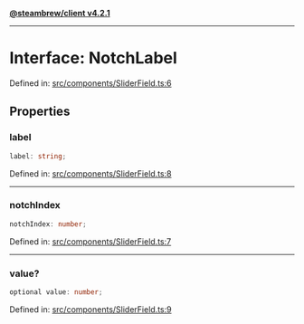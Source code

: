 [**@steambrew/client v4.2.1**](../README.md)

***

# Interface: NotchLabel

Defined in: [src/components/SliderField.ts:6](https://github.com/shdwmtr/plugutil/blob/b52230e3bd417b9353d983856323dee8a90c4f70/client/src/components/SliderField.ts#L6)

## Properties

### label

```ts
label: string;
```

Defined in: [src/components/SliderField.ts:8](https://github.com/shdwmtr/plugutil/blob/b52230e3bd417b9353d983856323dee8a90c4f70/client/src/components/SliderField.ts#L8)

***

### notchIndex

```ts
notchIndex: number;
```

Defined in: [src/components/SliderField.ts:7](https://github.com/shdwmtr/plugutil/blob/b52230e3bd417b9353d983856323dee8a90c4f70/client/src/components/SliderField.ts#L7)

***

### value?

```ts
optional value: number;
```

Defined in: [src/components/SliderField.ts:9](https://github.com/shdwmtr/plugutil/blob/b52230e3bd417b9353d983856323dee8a90c4f70/client/src/components/SliderField.ts#L9)
